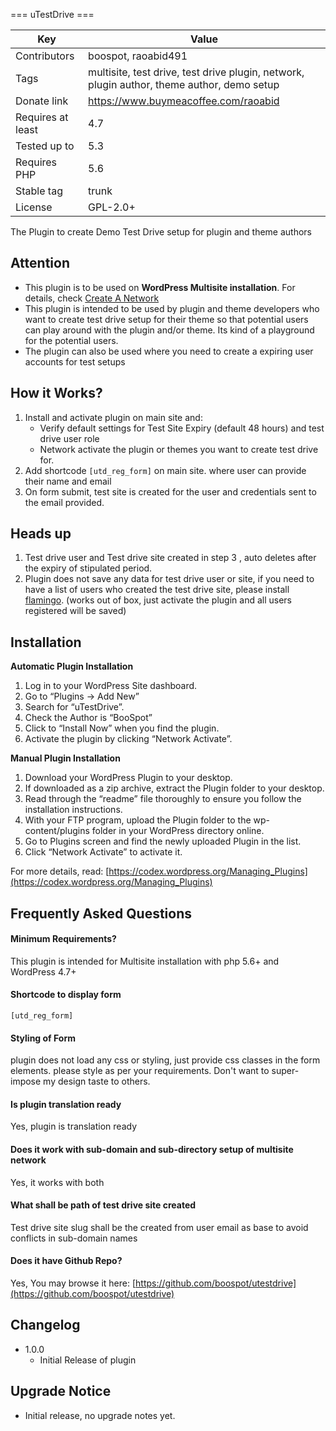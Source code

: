 === uTestDrive ===

| Key | Value|   
|-------------------|-------------------------------|
|Contributors       |boospot, raoabid491            |
|Tags               |multisite, test drive, test drive plugin, network, plugin author, theme author, demo setup|
|Donate link        |https://www.buymeacoffee.com/raoabid|
| Requires at least | 4.7|
|Tested up to       | 5.3 |
| Requires PHP| 5.6|
| Stable tag | trunk |
| License | GPL-2.0+ |

The Plugin to create Demo Test Drive setup for plugin and theme authors

## Attention
- This plugin is to be used on **WordPress Multisite installation**. For details, check [Create A Network](https://wordpress.org/support/article/create-a-network/)
- This plugin is intended to be used by plugin and theme developers who want to create test drive setup for their theme so that potential users can play around with the plugin and/or theme. Its kind of a playground for the potential users.
- The plugin can also be used where you need to create a expiring user accounts for test setups

## How it Works?
1. Install and activate plugin on main site and:
	-  Verify default settings for Test Site Expiry (default 48 hours) and test drive user role
	- Network activate the plugin or themes you want to create test drive for.
2. Add shortcode `[utd_reg_form]` on main site. where user can provide their name and email
3. On form submit, test site is created for the user and credentials sent to the email provided.

## Heads up
1. Test drive user and Test drive site created in step 3 , auto deletes after the expiry of stipulated period.
2. Plugin does not save any data for test drive user or site, if you need to have a list of users who created the test drive site, please install [flamingo](https://wordpress.org/plugins/flamingo/). (works out of box, just activate the plugin and all users registered will be saved)

## Installation

**Automatic Plugin Installation**

1. Log in to your WordPress Site dashboard.
1. Go to “Plugins -> Add New”
1. Search for “uTestDrive”.
1. Check the Author is “BooSpot”
1. Click to “Install Now” when you find the plugin.
1. Activate the plugin by clicking “Network Activate”.

**Manual Plugin Installation**

1. Download your WordPress Plugin to your desktop.
1. If downloaded as a zip archive, extract the Plugin folder to your desktop.
1. Read through the “readme” file thoroughly to ensure you follow the installation instructions.
1. With your FTP program, upload the Plugin folder to the wp-content/plugins folder in your WordPress directory online.
1. Go to Plugins screen and find the newly uploaded Plugin in the list.
1. Click “Network Activate” to activate it.

For more details, read: [https://codex.wordpress.org/Managing_Plugins](https://codex.wordpress.org/Managing_Plugins)

## Frequently Asked Questions

#### Minimum Requirements? 

This plugin is intended for Multisite installation with php 5.6+ and WordPress 4.7+

#### Shortcode to display form

`[utd_reg_form]`

#### Styling of Form

plugin does not load any css or styling, just provide css classes in the form elements. please style as per your requirements. Don't want to super-impose my design taste to others.

#### Is plugin translation ready

Yes, plugin is translation ready

#### Does it work with sub-domain and sub-directory setup of multisite network

Yes, it works with both

####  What shall be path of test drive site created

Test drive site slug shall be the created from user email as base to avoid conflicts in sub-domain names

####  Does it have Github Repo?
Yes, You may browse it here: [https://github.com/boospot/utestdrive](https://github.com/boospot/utestdrive)


## Changelog

- 1.0.0
    - Initial Release of plugin

## Upgrade Notice

- Initial release, no upgrade notes yet.